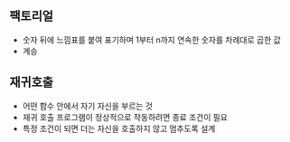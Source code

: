 ## 팩토리얼
- 숫자 뒤에 느낌표를 붙여 표기하며 1부터 n까지 연속한 숫자를 차례대로 곱한 값
- 계승

## 재귀호출
- 어떤 함수 안에서 자기 자신을 부르는 것
- 재귀 호출 프로그램이 정상적으로 작동하려면 종료 조건이 필요
- 특정 조건이 되면 더는 자신을 호출하지 않고 멈추도록 설계